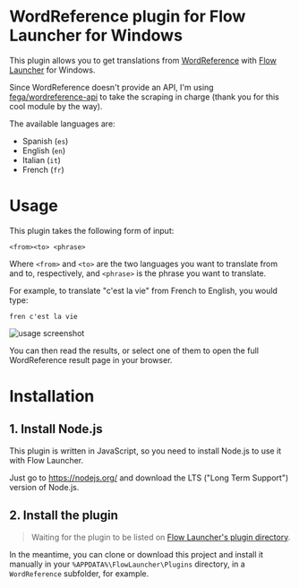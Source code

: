 # WordReference plugin for Flow Launcher for Windows

This plugin allows you to get translations from [WordReference](https://www.wordreference.com/) with [Flow Launcher](https://github.com/Flow-Launcher/Flow.Launcher) for Windows.

Since WordReference doesn't provide an API, I'm using [fega/wordreference-api](https://github.com/fega/wordreference-api) to take the scraping in charge (thank you for this cool module by the way).

The available languages are:
- Spanish (`es`)
- English (`en`)
- Italian (`it`)
- French (`fr`)

# Usage

This plugin takes the following form of input:
```
<from><to> <phrase>
```

Where `<from>` and `<to>` are the two languages you want to translate from and to, respectively, and `<phrase>` is the phrase you want to translate.

For example, to translate "c'est la vie" from French to English, you would type:
```
fren c'est la vie
```

![usage screenshot](https://raw.githubusercontent.com/LeoDupont/Flow.Launcher.Plugin.WordReference/main/.readme-images/usage.png)

You can then read the results, or select one of them to open the full WordReference result page in your browser.

# Installation

## 1. Install Node.js

This plugin is written in JavaScript, so you need to install Node.js to use it with Flow Launcher.

Just go to https://nodejs.org/ and download the LTS ("Long Term Support") version of Node.js.

## 2. Install the plugin

> Waiting for the plugin to be listed on [Flow Launcher's plugin directory](https://github.com/Flow-Launcher/Flow.Launcher.PluginsManifest).

In the meantime, you can clone or download this project and install it manually in your `%APPDATA%\FlowLauncher\Plugins` directory, in a `WordReference` subfolder, for example.

